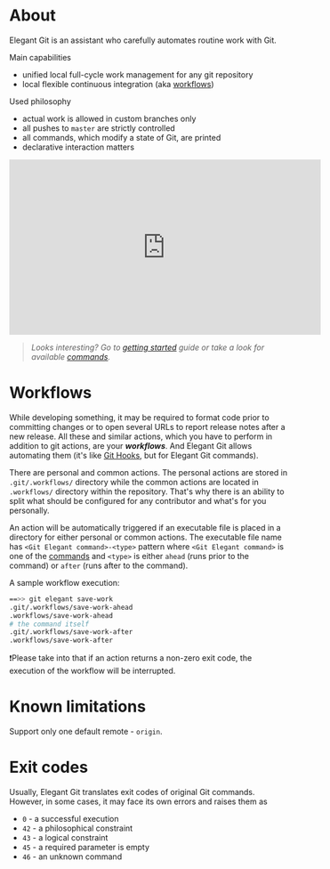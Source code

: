 # About
Elegant Git is an assistant who carefully automates routine work with Git.

Main capabilities
- unified local full-cycle work management for any git repository
- local flexible continuous integration (aka [workflows](#workflows))

Used philosophy

- actual work is allowed in custom branches only
- all pushes to `master` are strictly controlled
- all commands, which modify a state of Git, are printed
- declarative interaction matters

<center><iframe width="560" height="315" src="https://www.youtube.com/embed/Py6bpwJw30I"
frameborder="0" allow="accelerometer; autoplay; encrypted-media; gyroscope;
picture-in-picture" allowfullscreen></iframe></center>

> _Looks interesting? Go to [getting started](getting-started.md) guide or take a look for
available [commands](commands.md)._

# Workflows
While developing something, it may be required to format code prior to committing changes or to open
several URLs to report release notes after a new release. All these and similar actions, which you
have to perform in addition to git actions, are your **_workflows_**. And Elegant Git allows
automating them (it's like [Git Hooks](https://git-scm.com/book/en/v2/Customizing-Git-Git-Hooks),
but for Elegant Git commands).

There are personal and common actions. The personal actions are stored in `.git/.workflows/`
directory while the common actions are located in `.workflows/` directory within the repository.
That's why there is an ability to split what should be configured for any contributor and what's for
you personally.

An action will be automatically triggered if an executable file is placed in a directory for either
personal or common actions. The executable file name has `<Git Elegant command>-<type>` pattern
where `<Git Elegant command>` is one of the [commands](commands.md) and `<type>` is either `ahead`
(runs prior to the command) or `after` (runs after to the command).

A sample workflow execution:
```bash
==>> git elegant save-work
.git/.workflows/save-work-ahead
.workflows/save-work-ahead
# the command itself
.git/.workflows/save-work-after
.workflows/save-work-after
```

❗Please take into that if an action returns a non-zero exit code, the execution of the workflow
will be interrupted.

# Known limitations
Support only one default remote - `origin`.

# Exit codes
Usually, Elegant Git translates exit codes of original Git commands. However, in some cases,
it may face its own errors and raises them as

- `0` - a successful execution
- `42` - a philosophical constraint
- `43` - a logical constraint
- `45` - a required parameter is empty
- `46` - an unknown command
